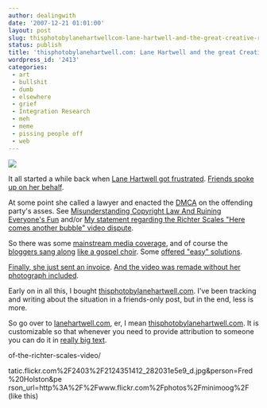 ```yaml
---
author: dealingwith
date: '2007-12-21 01:01:00'
layout: post
slug: thisphotobylanehartwellcom-lane-hartwell-and-the-great-creative-rights-conundrum
status: publish
title: 'thisphotobylanehartwell.com: Lane Hartwell and the great Creative Rights Conundrum'
wordpress_id: '2413'
categories:
 - art
 - bullshit
 - dumb
 - elsewhere
 - grief
 - Integration Research
 - meh
 - meme
 - pissing people off
 - web
---
```


[![][1]][2]

It all started a while back when [Lane Hartwell got frustrated][3]. [Friends
spoke up on her behalf][4].

At some point she called a lawyer and enacted the [DMCA][5] on the offending
party's asses. See [Misunderstanding Copyright Law And Ruining Everyone's
Fun][6] and/or [My statement regarding the Richter Scales "Here comes another
bubble" video dispute][7].

So there was some [mainstream media coverage][8], and of course the [bloggers
sang along][9] [like a gospel choir][10]. Some [offered "easy" solutions][11].

[Finally, she just sent an invoice][12]. [And the video was remade without her
photograph included][13].

Early on in all this, I bought [thisphotobylanehartwell.com][2]. I've been
tracking and writing about the situation in a friends-only post, but in the
end, less is more.

So go over to [lanehartwell.com][2], er, I mean
[thisphotobylanehartwell.com][2]. It is customizable so that whenever you need
to provide attribution to someone you can do it in [really big text][14].

   [1]: http://danielsjourney.com/blog/files/2007/12/photo_unavailable.gif

   [2]: http://thisphotobylanehartwell.com/

   [3]: http://fetching.net/2007/10/please-dont-steal-my-work/

   [4]: http://www.brianoberkirch.com/2007/10/23/yo-respek/

   [5]: http://en.wikipedia.org/wiki/DMCA

   [6]: http://www.techcrunch.com/2007/12/15/misunderstanding-copyright-law-and-ruining-everyones-fun/

   [7]: http://fetching.net/2007/12/my-statement-regarding-the-richter-scales-here-comes-another-bubble-video-dispute/

   [8]: http://www.wired.com/entertainment/theweb/news/2007/12/photographers

   [9]: http://www.horsepigcow.com/2007/12/16/tragedy-of-the-commons-lane-hartwell-vs-richter-scales/

   [10]: http://powazek.com/posts/836

   [11]: http://a.viary.com/bizblog/posts/an-easy-solution-to-dmca-conflicts/

   [12]: http://fetching.net/2007/12/my-statement-regarding-the-new-version-
of-the-richter-scales-video/

   [13]: http://www.techcrunch.com/2007/12/18/the-bubble-is-back/

   [14]: http://thisphotobylanehartwell.com/index.php?img=http%3A%2F%2Ffarm3.s
tatic.flickr.com%2F2403%2F2124351412_282031e5e9_d.jpg&person=Fred%20Holston&pe
rson_url=http%3A%2F%2Fwww.flickr.com%2Fphotos%2Fminimoog%2F (like this)

